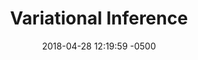 ---
layout: post
comments: true
title:  "Variational Inference"
date:   2018-04-28 12:19:59 -0500
type: project
description: The aim of this project is to develop a fully functional GUI application which checks input text for grammatical and spelling errors. We have used N-grams model for this task. The data used were Gutenberg and web scraped data. Additional features include speech input (made possible from Google Speech API) and Spanish language support.
link: https://github.com/scelesticsiva/project_ec504
---